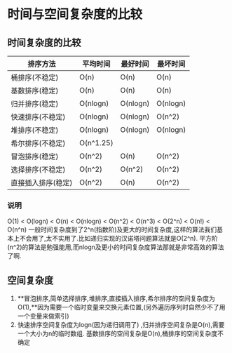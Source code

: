 # 时间与空间复杂度的比较

## 时间复杂度的比较

| **排序方法**   | **平均时间**  | **最好时间** | **最坏时间** |
| ---------- | --------- | -------- | -------- |
| 桶排序(不稳定)   | O(n)      | O(n)     | O(n)     |
| 基数排序(稳定)   | O(n)      | O(n)     | O(n)     |
| 归并排序(稳定)   | O(nlogn)  | O(nlogn) | O(nlogn) |
| 快速排序(不稳定)  | O(nlogn)  | O(nlogn) | O(n^2)   |
| 堆排序(不稳定)   | O(nlogn)  | O(nlogn) | O(nlogn) |
| 希尔排序(不稳定)  | O(n^1.25) |          |          |
| 冒泡排序(稳定)   | O(n^2)    | O(n)     | O(n^2)   |
| 选择排序(不稳定)  | O(n^2)    | O(n^2)   | O(n^2)   |
| 直接插入排序(稳定) | O(n^2)    | O(n)     | O(n^2)   |

### 说明
O(1) < O(logn) < O(n) < O(nlogn) < O(n^2) < O(n^3) < O(2^n) < O(n!) < O(n^n)
一般时间复杂度到了2^n(指数阶)及更大的时间复杂度,这样的算法我们基本上不会用了,太不实用了.比如递归实现的汉诺塔问题算法就是O(2^n).
平方阶(n^2)的算法是勉强能用,而nlogn及更小的时间复杂度算法那就是非常高效的算法了啊.


## 空间复杂度
1. **冒泡排序,简单选择排序,堆排序,直接插入排序,希尔排序的空间复杂度为O(1),**因为需要一个临时变量来交换元素位置,(另外遍历序列时自然少不了用一个变量来做索引)
2. 快速排序空间复杂度为logn(因为递归调用了) ,归并排序空间复杂是O(n),需要一个大小为n的临时数组.
   基数排序的空间复杂是O(n),桶排序的空间复杂度不确定